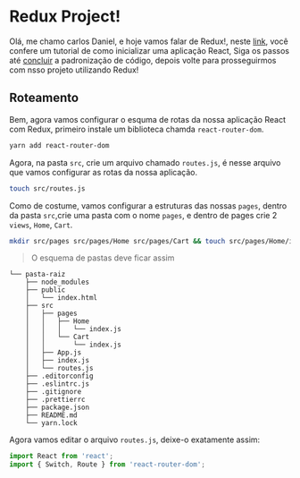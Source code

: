 # Redux Project!

Olá, me chamo carlos Daniel, e hoje vamos falar de Redux!, neste [link](https://github.com/DanPHP7/modulo-react-rocketseat), você confere um tutorial de como inicializar uma aplicação React, Siga os passos até [concluir](https://github.com/DanPHP7/modulo-react-rocketseat#beleza-agora-temos-nosso-padr%C3%A3o-de-c%C3%B3digo-configurado-e-pronto-pra-codar-d) a padronização de código, depois volte para prosseguirmos com nsso projeto  utilizando Redux!

## Roteamento

Bem, agora vamos configurar o esquma de rotas da nossa aplicação React com Redux, primeiro instale um biblioteca chamda `react-router-dom`.

```bash
yarn add react-router-dom
```

Agora, na pasta `src`, crie um arquivo chamado `routes.js`, é nesse arquivo que vamos configurar as rotas da nossa aplicação.

```bash
touch src/routes.js
```
Como de costume, vamos configurar a estruturas das nossas `pages`, dentro da pasta `src`,crie uma pasta com o nome `pages`, e dentro de pages crie 2 `views`, `Home`, `Cart`.
```bash
mkdir src/pages src/pages/Home src/pages/Cart && touch src/pages/Home/index.js src/pages/Cart/index.js
```

> O esquema de pastas deve ficar assim
```
└── pasta-raiz
    ├── node_modules
    ├── public
    │   └── index.html
    ├── src
    │   ├── pages
    │   │   ├── Home
    │   │   │   └── index.js
    │   │   └── Cart
    │   │       └── index.js
    │   ├── App.js
    │   ├── index.js
    │   └── routes.js
    ├── .editorconfig
    ├── .eslintrc.js
    ├── .gitignore
    ├── .prettierrc
    ├── package.json
    ├── README.md
    └── yarn.lock
```
Agora vamos editar o arquivo `routes.js`, deixe-o exatamente assim:

```jsx
import React from 'react';
import { Switch, Route } from 'react-router-dom';
```

